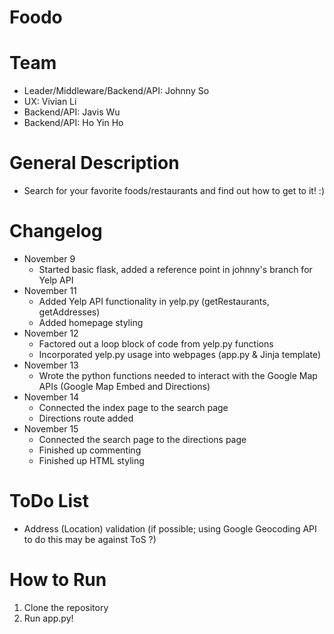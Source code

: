 # Foodo

# Team
 - Leader/Middleware/Backend/API: Johnny So
 - UX: Vivian Li
 - Backend/API: Javis Wu
 - Backend/API: Ho Yin Ho

# General Description
 - Search for your favorite foods/restaurants and find out how to get to it! :)

# Changelog
 - November 9
   - Started basic flask, added a reference point in johnny's branch for Yelp API
 - November 11
   - Added Yelp API functionality in yelp.py (getRestaurants, getAddresses)
   - Added homepage styling
 - November 12
   - Factored out a loop block of code from yelp.py functions
   - Incorporated yelp.py usage into webpages (app.py & Jinja template)
 - November 13
   - Wrote the python functions needed to interact with the Google Map APIs (Google Map Embed and Directions)
 - November 14
   - Connected the index page to the search page
   - Directions route added
 - November 15
   - Connected the search page to the directions page
   - Finished up commenting
   - Finished up HTML styling

# ToDo List
 - Address (Location) validation (if possible; using Google Geocoding API to do this may be against ToS ?)

# How to Run
<ol>
  <li> Clone the repository </li>
  <li> Run app.py! </li>
</ol>
